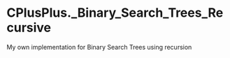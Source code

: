 # CPlusPlus._Binary_Search_Trees_Recursive
My own implementation for Binary Search Trees using recursion
